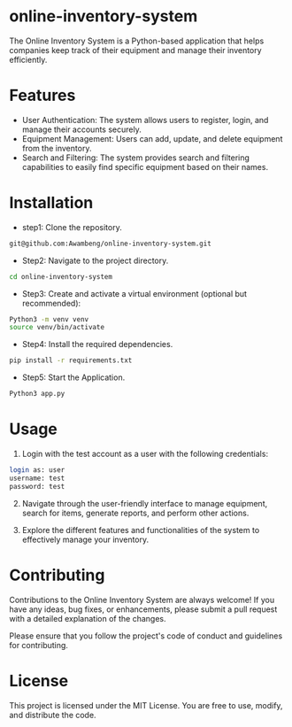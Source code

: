 # online-inventory-system
The Online Inventory System is a Python-based application that helps companies keep track of their equipment and manage their inventory efficiently.

# Features
- User Authentication: The system allows users to register, login, and manage their accounts securely.
- Equipment Management: Users can add, update, and delete equipment from the inventory.
- Search and Filtering: The system provides search and filtering capabilities to easily find specific equipment based on their names.

# Installation
- step1: Clone the repository.
```bash
git@github.com:Awambeng/online-inventory-system.git
```

- Step2: Navigate to the project directory.
```bash
cd online-inventory-system
```

- Step3: Create and activate a virtual environment (optional but recommended):
```bash
Python3 -m venv venv
source venv/bin/activate
```

- Step4: Install the required dependencies.
```bash
pip install -r requirements.txt
```

- Step5: Start the Application.
```bash
Python3 app.py
```

# Usage
1. Login with the test account as a user with the following credentials:
```bash
login as: user
username: test
password: test
```

2. Navigate through the user-friendly interface to manage equipment, search for items, generate reports, and perform other actions.

3. Explore the different features and functionalities of the system to effectively manage your inventory.

# Contributing
Contributions to the Online Inventory System are always welcome! If you have any ideas, bug fixes, or enhancements, please submit a pull request with a detailed explanation of the changes.

Please ensure that you follow the project's code of conduct and guidelines for contributing.

# License
This project is licensed under the MIT License. You are free to use, modify, and distribute the code.
